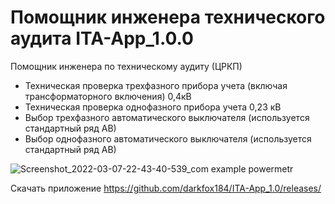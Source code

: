 # Помощник инженера технического аудита ITA-App_1.0.0 
Помощник инженера по техническому аудиту (ЦРКП)
 - Техническая проверка трехфазного прибора учета (включая трансформаторного включения) 0,4кВ
 - Техническая проверка однофазного прибора учета 0,23 кВ
 - Выбор трехфазного автоматического выключателя (используется стандартный ряд АВ)
 - Выбор однофазного автоматического выключателя (используется стандартный ряд АВ)
 
![Screenshot_2022-03-07-22-43-40-539_com example powermetr](https://user-images.githubusercontent.com/9325533/157115023-fb06e1b6-d0ad-487f-b9a7-e3d88a2085da.jpg)

Скачать приложение https://github.com/darkfox184/ITA-App_1.0/releases/
